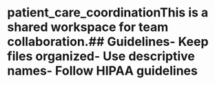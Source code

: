# patient_care_coordinationThis is a shared workspace for team collaboration.## Guidelines- Keep files organized- Use descriptive names- Follow HIPAA guidelines
